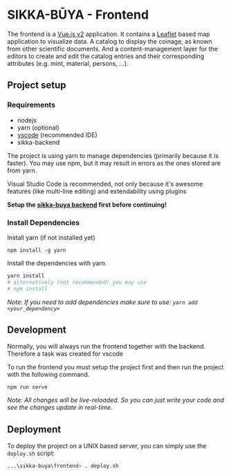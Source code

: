 # SIKKA-BŪYA - Frontend

The frontend is a [Vue.js v2](https://vuejs.org/) application. It contains a [Leaflet](https://leafletjs.com/) based map application to visualize data. A catalog to display the coinage, as known from other scientific documents. And a content-management layer for the editors to create and edit the catalog entries and their corresponding attributes (e.g. mint, material, persons, ...).
## Project setup

### Requirements

+ nodejs
+ yarn (optional)
+ [vscode](https://code.visualstudio.com/) (recommended IDE)
+ sikka-backend


The project is using yarn to manage dependencies (primarily because it is faster). You may use npm, but it may result in errors as the ones stored are from yarn.

Visual Studio Code is recommended, not only because it's awesome features (like multi-line editing) and extendability using plugins

**Setup the [sikka-buya backend](../backend/README.md) first before continuing!**

### Install Dependencies

Install yarn (if not installed yet)

```
npm install -g yarn
```

Install the dependencies with yarn.

```bash
yarn install
# alternatively (not recommended) you may use
# npm install
```

_Note: If you need to add dependencies make sure to use: `yarn add <your_dependency>`_

## Development

Normally, you will always run the frontend together with the backend. Therefore a task was created for vscode 

To run the frontend you must setup the project first and then run the project with the following command.

```
npm run serve
```

_Note: All changes will be live-reloaded. So you can just write your code and see the changes update in real-time._

## Deployment

To deploy the project on a UNIX based server, you can simply use the `deploy.sh` script:

```bash
...\sikka-buya\frontend> . deploy.sh
```



